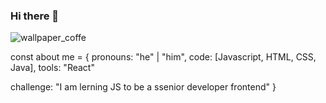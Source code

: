 ### Hi there 👋

![wallpaper_coffe](https://user-images.githubusercontent.com/105953757/178099650-e17ef1f2-7da0-4541-aac8-7252d96ed589.jpg)


const about me = {
  pronouns: "he" | "him",
  code: [Javascript, HTML, CSS, Java],
  tools: "React"
  
 challenge: "I am lerning JS to be a ssenior developer frontend"
}

<!--
**HugoLuquePerez/HugoLuquePerez** is a ✨ _special_ ✨ repository because its `README.md` (this file) appears on your GitHub profile.

Here are some ideas to get you started:

- 🔭 I’m currently working on ...
- 🌱 I’m currently learning ...
- 👯 I’m looking to collaborate on ...
- 🤔 I’m looking for help with ...
- 💬 Ask me about ...
- 📫 How to reach me: ...
- 😄 Pronouns: ...
- ⚡ Fun fact: ...
-->
